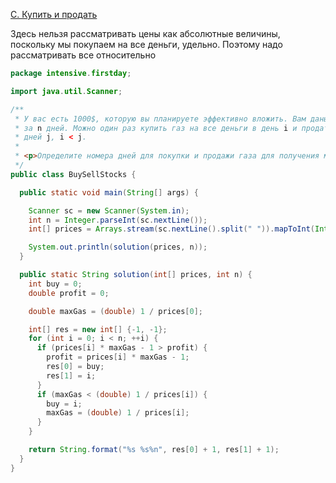 [C. Купить и продать](https://contest.yandex.ru/contest/39359/problems/C)

Здесь нельзя рассматривать цены как абсолютные величины, поскольку мы покупаем на все деньги, удельно. Поэтому надо рассматривать все относительно
```Java
package intensive.firstday;

import java.util.Scanner;

/**
 * У вас есть 1000$, которую вы планируете эффективно вложить. Вам даны цены за 1000 кубометров газа
 * за n дней. Можно один раз купить газ на все деньги в день i и продать его в один из последующих
 * дней j, i < j.
 *
 * <p>Определите номера дней для покупки и продажи газа для получения максимальной прибыли.
 */
public class BuySellStocks {

  public static void main(String[] args) {

    Scanner sc = new Scanner(System.in);
    int n = Integer.parseInt(sc.nextLine());
    int[] prices = Arrays.stream(sc.nextLine().split(" ")).mapToInt(Integer::parseInt).toArray();

    System.out.println(solution(prices, n));
  }

  public static String solution(int[] prices, int n) {
    int buy = 0;
    double profit = 0;

    double maxGas = (double) 1 / prices[0];

    int[] res = new int[] {-1, -1};
    for (int i = 0; i < n; ++i) {
      if (prices[i] * maxGas - 1 > profit) {
        profit = prices[i] * maxGas - 1;
        res[0] = buy;
        res[1] = i;
      }
      if (maxGas < (double) 1 / prices[i]) {
        buy = i;
        maxGas = (double) 1 / prices[i];
      }
    }

    return String.format("%s %s%n", res[0] + 1, res[1] + 1);
  }
}

```